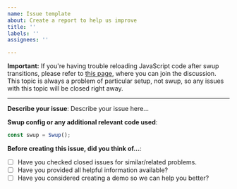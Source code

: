 ```yaml
---
name: Issue template
about: Create a report to help us improve
title: ''
labels: ''
assignees: ''

---
```


**Important:** If you're having trouble reloading JavaScript code after swup transitions, please refer to [this page](https://github.com/swup/swup/discussions/334), where you can join the discussion. This topic is always a problem of particular setup, not swup, so any issues with this topic will be closed right away. 

---

**Describe your issue**:
Describe your issue here...

**Swup config or any additional relevant code used**:

```javascript
const swup = Swup();
```

**Before creating this issue, did you think of...**:
- [ ] Have you checked closed issues for similar/related problems.
- [ ] Have you provided all helpful information available? 
- [ ] Have you considered creating a demo so we can help you better?
